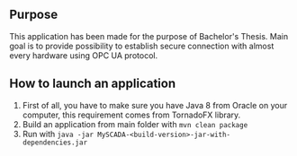## Purpose

This application has been made for the purpose of Bachelor's Thesis. Main goal is to provide possibility to establish secure connection with almost every hardware using OPC UA protocol.

## How to launch an application

1. First of all, you have to make sure you have Java 8 from Oracle on your computer, this requirement comes from 
TornadoFX library.
2. Build an application from main folder with `mvn clean package`
3. Run with `java -jar MySCADA-<build-version>-jar-with-dependencies.jar`
